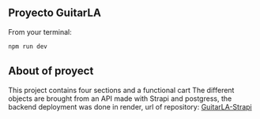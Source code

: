 ##  Proyecto GuitarLA

From your terminal:

```sh
npm run dev
```

## About of proyect

This project contains four sections and a functional cart
The different objects are brought from an API made with Strapi and postgress,
the backend deployment was done in render, url of repository: [GuitarLA-Strapi](https://github.com/alfrecza/GuitarLA-Strapi)



